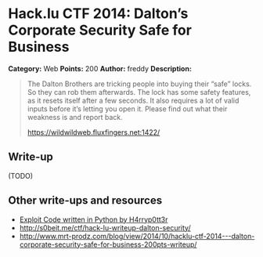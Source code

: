 # Hack.lu CTF 2014: Dalton’s Corporate Security Safe for Business

**Category:** Web
**Points:** 200
**Author:** freddy
**Description:**

> The Dalton Brothers are tricking people into buying their “safe” locks. So they can rob them afterwards. The lock has some safety features, as it resets itself after a few seconds. It also requires a lot of valid inputs before it’s letting you open it. Please find out what their weakness is and report back.
>
> <https://wildwildweb.fluxfingers.net:1422/>

## Write-up

(TODO)

## Other write-ups and resources
* [Exploit Code written in Python by H4rryp0tt3r](https://github.com/H4rryp0tt3r/write-ups/blob/master/hack-lu-ctf-2014/daltons-corporate-security-safe-for-business/Exploit_Dalton_Security.py)
* <http://s0beit.me/ctf/hack-lu-writeup-dalton-security/>
* <http://www.mrt-prodz.com/blog/view/2014/10/hacklu-ctf-2014---dalton-corporate-security-safe-for-business-200pts-writeup/>
